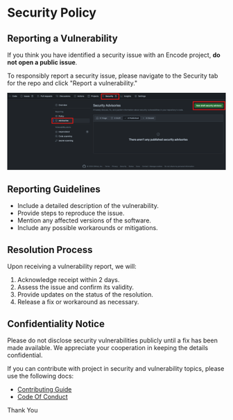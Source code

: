# Security Policy

## Reporting a Vulnerability

If you think you have identified a security issue with an Encode project, **do not open a public issue**.

To responsibly report a security issue, please navigate to the Security tab for the repo and click "Report a vulnerability."

![Screenshot of repo security tab showing "Report a vulnerability" button](/docs/img/security-report.png)

## Reporting Guidelines

- Include a detailed description of the vulnerability.
- Provide steps to reproduce the issue.
- Mention any affected versions of the software.
- Include any possible workarounds or mitigations.

## Resolution Process

Upon receiving a vulnerability report, we will:

1. Acknowledge receipt within 2 days.
2. Assess the issue and confirm its validity.
3. Provide updates on the status of the resolution.
4. Release a fix or workaround as necessary.

## Confidentiality Notice

Please do not disclose security vulnerabilities publicly until a fix has been made available. We appreciate your cooperation in keeping the details confidential.

If you can contribute with project in security and vulnerability topics, please use the following docs:

- [Contributing Guide](https://github.com/IvanildoBarauna/ETL-awesome-api/blob/main/CONTRIBUTING.md)
- [Code Of Conduct](https://github.com/IvanildoBarauna/ETL-awesome-api/blob/main/CODE_OF_CONDUCT.md)

Thank You
